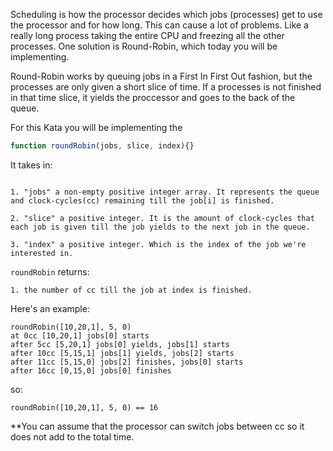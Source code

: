 Scheduling is how the processor decides which jobs (processes) get to use the processor and for how long. This can cause a lot of problems. Like a really long process taking the entire CPU and freezing all the other processes. One solution is Round-Robin, which today you will be implementing.

Round-Robin works by queuing jobs in a First In First Out fashion, but the processes are only given a short slice of time. If a processes is not finished in that time slice, it yields the proccessor and goes to the back of the queue.

For this Kata you will be implementing the

```js
function roundRobin(jobs, slice, index){}
```

It takes in:


```

1. "jobs" a non-empty positive integer array. It represents the queue and clock-cycles(cc) remaining till the job[i] is finished.

2. "slice" a positive integer. It is the amount of clock-cycles that each job is given till the job yields to the next job in the queue.

3. "index" a positive integer. Which is the index of the job we're interested in.
```

`roundRobin` returns:

```
1. the number of cc till the job at index is finished.
```

Here's an example:

```
roundRobin([10,20,1], 5, 0) 
at 0cc [10,20,1] jobs[0] starts
after 5cc [5,20,1] jobs[0] yields, jobs[1] starts
after 10cc [5,15,1] jobs[1] yields, jobs[2] starts
after 11cc [5,15,0] jobs[2] finishes, jobs[0] starts
after 16cc [0,15,0] jobs[0] finishes
```

so:

```
roundRobin([10,20,1], 5, 0) == 16
```

**You can assume that the processor can switch jobs between cc so it does not add to the total time.
